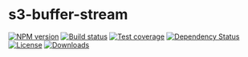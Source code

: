 
# s3-buffer-stream

[![NPM version][npm-image]][npm-url]
[![Build status][travis-image]][travis-url]
[![Test coverage][coveralls-image]][coveralls-url]
[![Dependency Status][david-image]][david-url]
[![License][license-image]][license-url]
[![Downloads][downloads-image]][downloads-url]

[npm-image]: https://img.shields.io/npm/v/s3-buffer-stream.svg?style=flat-square
[npm-url]: https://npmjs.org/package/s3-buffer-stream
[github-tag]: http://img.shields.io/github/tag/collectors/s3-buffer-stream.svg?style=flat-square
[github-url]: https://github.com/collectors/s3-buffer-stream/tags
[travis-image]: https://img.shields.io/travis/collectors/s3-buffer-stream.svg?style=flat-square
[travis-url]: https://travis-ci.org/collectors/s3-buffer-stream
[coveralls-image]: https://img.shields.io/coveralls/collectors/s3-buffer-stream.svg?style=flat-square
[coveralls-url]: https://coveralls.io/r/collectors/s3-buffer-stream
[david-image]: http://img.shields.io/david/collectors/s3-buffer-stream.svg?style=flat-square
[david-url]: https://david-dm.org/collectors/s3-buffer-stream
[license-image]: http://img.shields.io/npm/l/s3-buffer-stream.svg?style=flat-square
[license-url]: LICENSE
[downloads-image]: http://img.shields.io/npm/dm/s3-buffer-stream.svg?style=flat-square
[downloads-url]: https://npmjs.org/package/s3-buffer-stream
